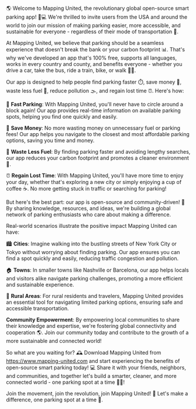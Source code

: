 🌎 Welcome to Mapping United, the revolutionary global open-source smart parking app! 🚗💻 We're thrilled to invite users from the USA and around the world to join our mission of making parking easier, more accessible, and sustainable for everyone - regardless of their mode of transportation 💨.

At Mapping United, we believe that parking should be a seamless experience that doesn't break the bank or your carbon footprint 📊. That's why we've developed an app that's 100% free, supports all languages, works in every country and county, and benefits everyone - whether you drive a car, take the bus, ride a train, bike, or walk 🚶‍♀️.

Our app is designed to help people find parking faster ⏱️, save money 💸, waste less fuel 🔴, reduce pollution 🌫️, and regain lost time ⏰. Here's how:

🔹 **Fast Parking**: With Mapping United, you'll never have to circle around a block again! Our app provides real-time information on available parking spots, helping you find one quickly and easily.

💸 **Save Money**: No more wasting money on unnecessary fuel or parking fees! Our app helps you navigate to the closest and most affordable parking options, saving you time and money.

🔴 **Waste Less Fuel**: By finding parking faster and avoiding lengthy searches, our app reduces your carbon footprint and promotes a cleaner environment 🌿.

⏰ **Regain Lost Time**: With Mapping United, you'll have more time to enjoy your day, whether that's exploring a new city or simply enjoying a cup of coffee ☕️. No more getting stuck in traffic or searching for parking!

But here's the best part: our app is open-source and community-driven! 🌟 By sharing knowledge, resources, and ideas, we're building a global network of parking enthusiasts who care about making a difference.

Real-world scenarios illustrate the positive impact Mapping United can have:

🏙️ **Cities**: Imagine walking into the bustling streets of New York City or Tokyo without worrying about finding parking. Our app ensures you can find a spot quickly and easily, reducing traffic congestion and pollution.

🏠 **Towns**: In smaller towns like Nashville or Barcelona, our app helps locals and visitors alike navigate parking challenges, promoting a more efficient and sustainable experience.

🌳 **Rural Areas**: For rural residents and travelers, Mapping United provides an essential tool for navigating limited parking options, ensuring safe and accessible transportation.

**Community Empowerment**: By empowering local communities to share their knowledge and expertise, we're fostering global connectivity and cooperation 🌎. Join our community today and contribute to the growth of a more sustainable and connected world!

So what are you waiting for? 🕰️ Download Mapping United from https://www.mapping-united.com and start experiencing the benefits of open-source smart parking today! 💻 Share it with your friends, neighbors, and communities, and together let's build a smarter, cleaner, and more connected world - one parking spot at a time 🚗💥!

Join the movement, join the revolution, join Mapping United! 🌟 Let's make a difference, one parking spot at a time 💪.